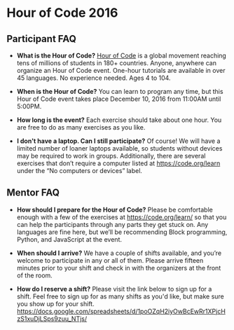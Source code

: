 # Hour of Code 2016

## Participant FAQ

- **What is the Hour of Code?**
  [Hour of Code](https://hourofcode.com/us) is a global movement reaching tens of millions of
  students in 180+ countries. Anyone, anywhere can organize an Hour of Code event. One-hour
  tutorials are available in over 45 languages. No experience needed. Ages 4 to 104.

- **When is the Hour of Code?**
  You can learn to program any time, but this Hour of Code event takes place December 10, 2016 from
  11:00AM until 5:00PM.

- **How long is the event?**
  Each exercise should take about one hour. You are free to do as many exercises as you like.

- **I don't have a laptop. Can I still participate?**
  Of course! We will have a limited number of loaner laptops available, so students without devices
  may be required to work in groups. Additionally, there are several exercises that don’t require a
  computer listed at https://code.org/learn under the “No computers or devices” label.


## Mentor FAQ

- **How should I prepare for the Hour of Code?**
  Please be comfortable enough with a few of the exercises at https://code.org/learn/ so that you
  can help the participants through any parts they get stuck on. Any languages are fine here, but
  we’ll be recommending Block programming, Python, and JavaScript at the event.

- **When should I arrive?**
  We have a couple of shifts available, and you’re welcome to participate in any or all of them.
  Please arrive fifteen minutes prior to your shift and check in with the organizers at the front of
  the room.

- **How do I reserve a shift?**
  Please visit the link below to sign up for a shift. Feel free to sign up for as many shifts as
  you'd like, but make sure you show up for your shift.
  https://docs.google.com/spreadsheets/d/1poOZqH2iyOwBcEwRr1XPjcHzS1xuDjLSps9zuu_NTjs/
